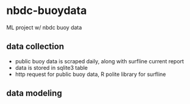 # nbdc-buoydata
ML project w/ nbdc buoy data

## data collection
- public buoy data is scraped daily, along with surfline current report
- data is stored in sqlite3 table
- http request for public buoy data, R polite library for surfline

## data modeling

